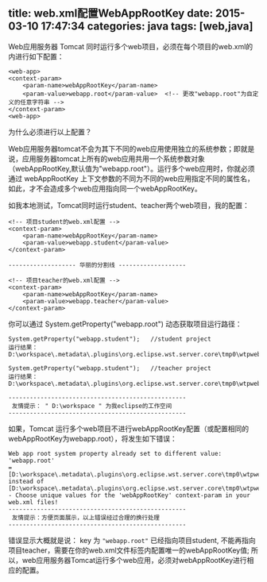 
title: web.xml配置WebAppRootKey
date: 2015-03-10 17:47:34
categories: java
tags: [web,java]
---
Web应用服务器 Tomcat 同时运行多个web项目，必须在每个项目的web.xml的 <web-app> 内进行如下配置：
	
	<web-app>
	<context-param>
		<param-name>webAppRootKey</param-name>
		<param-value>webapp.root</param-value>  <!-- 更改"webapp.root"为自定义的任意字符串 -->
	</context-param>
	<web-app>

<!-- more -->

为什么必须进行以上配置？

Web应用服务器tomcat不会为其下不同的web应用使用独立的系统参数；即就是说，应用服务器tomcat上所有的web应用共用一个系统参数对象（webAppRootKey,默认值为"webapp.root"）。运行多个web应用时，你就必须通过 webAppRootKey 上下文参数的不同为不同的web应用指定不同的属性名，如此，才不会造成多个web应用指向同一个webAppRootKey。

如我本地测试，Tomcat同时运行student、teacher两个web项目，我的配置：

	<!-- 项目student的web.xml配置 -->
	<context-param>
		<param-name>webAppRootKey</param-name>
		<param-value>webapp.student</param-value>
	</context-param>

	------------------- 华丽的分割线 -------------------

	<!-- 项目teacher的web.xml配置 -->
	<context-param>
		<param-name>webAppRootKey</param-name>
		<param-value>webapp.teacher</param-value> 
	</context-param>

你可以通过 System.getProperty("webapp.root") 动态获取项目运行路径：

	System.getProperty("webapp.student");	//student project	
	运行结果：D:\workspace\.metadata\.plugins\org.eclipse.wst.server.core\tmp0\wtpwebapps\student\

	System.getProperty("webapp.student");	//teacher project
	运行结果：D:\workspace\.metadata\.plugins\org.eclipse.wst.server.core\tmp0\wtpwebapps\teacher\
	
	--------------------------------------------------
	 友情提示： " D:\workspace " 为我eclipse的工作空间
	--------------------------------------------------

如果，Tomcat 运行多个web项目不进行webAppRootKey配置（或配置相同的webAppRootKey为webapp.root），将发生如下错误：

	Web app root system property already set to different value: 'webapp.root' 
	= [D:\workspace\.metadata\.plugins\org.eclipse.wst.server.core\tmp0\wtpwebapps\student\] 
	instead of [D:\workspace\.metadata\.plugins\org.eclipse.wst.server.core\tmp0\wtpwebapps\teacher\] 
	- Choose unique values for the 'webAppRootKey' context-param in your web.xml files!  
	--------------------------------------------------
	 友情提示：方便页面展示，以上错误经过合理的换行处理
	--------------------------------------------------

错误显示大概就是说： key 为 `"webapp.root"` 已经指向项目student, 不能再指向项目teacher，需要在你的web.xml文件<context-param>标签内配置唯一的webAppRootKey值; 所以，web应用服务器Tomcat运行多个web应用，必须对webAppRootKey进行相应的配置。
